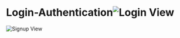 # Login-Authentication![Login View](https://user-images.githubusercontent.com/68817698/184468091-3f451c43-972b-40c8-aab4-98741f3ca5f9.png)

![Signup View](https://user-images.githubusercontent.com/68817698/184468092-20c837e8-bf56-449e-8b35-8be25edc41eb.png)
